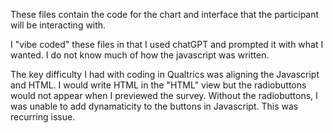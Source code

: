 These files contain the code for the chart and interface that the participant will be interacting with. 

I "vibe coded" these files in that I used chatGPT and prompted it with what I wanted. I do not know much of how the javascript was written. 

The key difficulty I had with coding in Qualtrics was aligning the Javascript and  HTML. I would write HTML in the "HTML" view but the radiobuttons would not appear when I previewed the survey. Without the radiobuttons, I was unable to add dynamaticity to the buttons in Javascript. This was recurring issue. 


